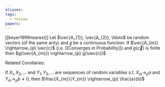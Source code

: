 ```yaml
---
aliases: 
tags:
  - review
papers:
---
```

[[beyer1999nearest]]
Let $\vec{A_{1}}, \vec{A_{2}}, \ldots$ be random vectors (of the same arity) and $g$ be a continuous function. If $\vec{A_{m}} \rightarrow_{p} \vec{c}$  (i.e. [[Converges in Probability]]) and $g(\vec{c})$ is finite then $g(\vec{A_{m}}) \rightarrow_{p} g(\vec{c})$

Related Corollaries:

If $X_{1}, X_{2}, \ldots$ and $Y_{1}, Y_{2}, \ldots$ are sequences of random variables s.t. $X_{m} \rightarrow_{p} a$ and $Y_{m} \rightarrow_{p} b \neq 0$, then $\frac{X_{m}}{Y_{m}} \rightarrow_{p} \frac{a}{b}$
